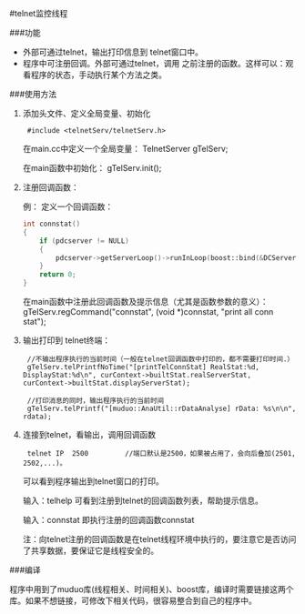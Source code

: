 
#telnet监控线程

###功能

- 外部可通过telnet，输出打印信息到 telnet窗口中。
- 程序中可注册回调。外部可通过telnet，调用 之前注册的函数。这样可以：观看程序的状态，手动执行某个方法之类。

###使用方法

1. 添加头文件、定义全局变量、初始化

		#include <telnetServ/telnetServ.h>

	在main.cc中定义一个全局变量：
		TelnetServer gTelServ;

	在main函数中初始化：
		gTelServ.init();

2. 注册回调函数：

	例：
	定义一个回调函数：
	```cpp
	int connstat()
	{
		if (pdcserver != NULL)
		{
			pdcserver->getServerLoop()->runInLoop(boost::bind(&DCServer::printTelConnStat, pdcserver));
		}
		return 0;
	}
	```
	在main函数中注册此回调函数及提示信息（尤其是函数参数的意义）：
		gTelServ.regCommand("connstat", (void *)connstat, "print all conn stat");

3. 输出打印到 telnet终端：

		//不输出程序执行的当前时间（一般在telnet回调函数中打印的，都不需要打印时间.）
		gTelServ.telPrintfNoTime("[printTelConnStat] RealStat:%d, DisplayStat:%d\n", curContext->builtStat.realServerStat, curContext->builtStat.displayServerStat);

		//打印消息的同时，输出程序执行的当前时间
		gTelServ.telPrintf("[muduo::AnaUtil::rDataAnalyse] rData: %s\n\n", rdata);

4. 连接到telnet，看输出，调用回调函数

		telnet IP  2500         //端口默认是2500，如果被占用了，会向后叠加(2501, 2502,...)。
	
	可以看到程序输出到telnet窗口的打印。
	
	输入：telhelp    可看到注册到telnet的回调函数列表，帮助提示信息。
	
	输入：connstat   即执行注册的回调函数connstat

	注：向telnet注册的回调函数是在telnet线程环境中执行的，要注意它是否访问了共享数据，要保证它是线程安全的。

###编译

程序中用到了muduo库(线程相关、时间相关)、boost库，编译时需要链接这两个库。如果不想链接，可修改下相关代码，很容易整合到自己的程序中。


